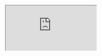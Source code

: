 <!--
 * @FilePath: \vitepress-starter\docs\front\vue\zh-docs-vue2.md
 * @Author: itmanyong itmanyong@gmail.com
 * @CreateDate: Do not edit
 * @LastEditors: itmanyong itmanyong@gmail.com
 * @LastEditTime: 2022-07-10 01:45:25
 * @Description:
-->
<Iframe src="https://cn.vuejs.org/v2/api/" />